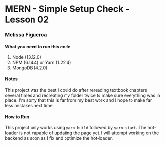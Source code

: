 # MERN - Simple Setup Check - Lesson 02

### Melissa Figueroa

#### What you need to run this code
1. Node (13.12.0)
2. NPM (6.14.4) or Yarn (1.22.4)
3. MongoDB (4.2.0)


####  Notes
This project was the best I could do after rereading textbook chapters several times and recreating my folder twice to make sure everything was in place.  I'm sorry that this is far from my best work and I hope to make far less mistakes next time.

####  How to Run
This project only works using ```yarn build``` followed by ```yarn start```.  The hot-loader is not capable of updating the page yet.  I will attempt working on the backend as soon as I fix and optimize the hot-loader.
 
